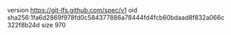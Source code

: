 version https://git-lfs.github.com/spec/v1
oid sha256:1fa6d2869f978fd0c584377886a78444fd4fcb60bdaad8f832a066c322f8b24d
size 970
